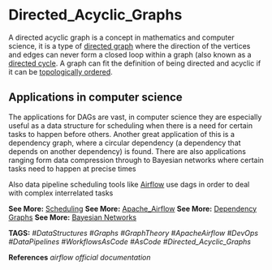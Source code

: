 # Directed_Acyclic_Graphs

A directed acyclic graph is a concept in mathematics and computer science, it is a type of [directed graph](<directed_graph.md> "directed_graph") where the direction of the vertices and edges can never form a closed loop within a graph (also known as a [directed cycle](<directed_cycle.md> "directed_cycle").
A graph can fit the definition of being directed and acyclic if it can be [topologically ordered](<topologically_ordered.md> "topologically_ordered").

## Applications in computer science

The applications for DAGs are vast, in computer science they are especially useful as a data structure for scheduling when there is a need for certain tasks to happen before others. Another great application of this is a dependency graph, where a circular dependency (a dependency that depends on another dependency) is found.
There are also applications ranging form data compression through to Bayesian networks where certain tasks need to happen at precise times

Also data pipeline scheduling tools like [Airflow](<./Apache_Airflow.md> "./Apache_Airflow") use dags in order to deal with complex interrelated tasks

__See More:__ [Scheduling](<computer_task_scheduling.md> "computer_task_scheduling")
__See More:__ [Apache_Airflow](<./Apache_Airflow.md> "./Apache_Airflow")
__See More:__ [Dependency Graphs](<./software_dependencies.md> "./software_dependencies")
__See More:__ [Bayesian Networks](<./bayesian_networks.md> "./bayesian_networks")


__TAGS:__
_#DataStructures #Graphs #GraphTheory #ApacheAirflow #DevOps #DataPipelines #WorkflowsAsCode #AsCode #Directed_Acyclic_Graphs_

__References__
_airflow official documentation_
